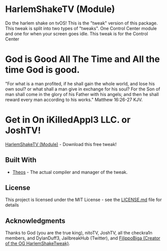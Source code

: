 # HarlemShakeTV (Module)
Do the harlem shake on tvOS! This is the "tweak" version of this package. This tweak is split into two types of "tweaks".
One Control Center module and one for when your screen goes idle. This tweak is for the Control Center
# God is Good All The Time and All the time God is good.
"For what is a man profited, if he shall gain the whole world, and lose his own soul? or what shall a man give in exchange for his soul?
For the Son of man shall come in the glory of his Father with his angels; and then he shall reward every man according to his works." Matthew 16:26-27 KJV.


# Get in On iKilledAppl3 LLC. or JoshTV!

[HarlemShakeTV (Module)](https://toxicappl3.github.io/tvrepo/) - Download this free tweak!

## Built With

* [Theos](https://github.com/theos/theos) - The actual compiler and manager of the tweak.

## License

This project is licensed under the MIT License - see the [LICENSE.md](LICENSE.md) file for details

## Acknowledgments

 Thanks to God (you are the true king), nitoTV, JoshTV, all the checkra1n members, and DylanDuff3, JailbreakHub (Twitter), and [FilippoBiga (Creator of the OG HarlemShakeTweak)]( https://github.com/FilippoBiga/Harlem-Shake).
